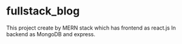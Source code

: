 # fullstack_blog
This project create by MERN stack which has frontend as react.js In backend as MongoDB and express.
